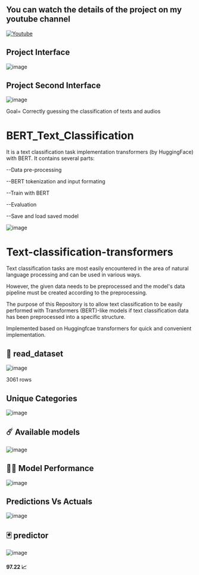 

## You can watch the details of the project on my youtube channel

[<img alt="Youtube" src="https://img.shields.io/badge/Youtube%20-%23FF0000.svg?&style=for-the-badge&logo=YouTube&logoColor=white"/>](https://www.youtube.com/watch?v=26PhT9U9_XE&t)

## Project Interface

![image](https://user-images.githubusercontent.com/75432070/116761292-e2c1ec80-aa1f-11eb-89ff-10562c286fa2.png)

## Project Second Interface

![image](https://user-images.githubusercontent.com/75432070/121816493-aa4f3880-cc84-11eb-80f2-51e541e7aade.png)



Goal= Correctly guessing the classification of texts and audios


# BERT_Text_Classification

It is a text classification task implementation transformers (by HuggingFace) with BERT. It contains several parts:

--Data pre-processing

--BERT tokenization and input formating

--Train with BERT

--Evaluation

--Save and load saved model

![image](https://user-images.githubusercontent.com/75432070/116165676-070e8800-a705-11eb-8d51-4c5b0f6529ae.png)

# Text-classification-transformers

Text classification tasks are most easily encountered in the area of natural language processing and can be used in various ways.

However, the given data needs to be preprocessed and the model's data pipeline must be created according to the preprocessing.

The purpose of this Repository is to allow text classification to be easily performed with Transformers (BERT)-like models if text classification data has been preprocessed into a specific structure.

Implemented based on Huggingfcae transformers for quick and convenient implementation.


## 📝 read_dataset

![image](https://user-images.githubusercontent.com/75432070/116162577-c27fee00-a6fe-11eb-8d7a-794bafd05e29.png)

3061 rows

## Unique Categories

![image](https://user-images.githubusercontent.com/75432070/116162741-138fe200-a6ff-11eb-8e6a-4ace3b632146.png)

## ☄️ Available models

![image](https://user-images.githubusercontent.com/75432070/116162874-52259c80-a6ff-11eb-9a94-4fd392991ceb.png)

## 🏴‍☠️ Model Performance

![image](https://user-images.githubusercontent.com/75432070/116163079-bcd6d800-a6ff-11eb-8ba8-a7af66cfebb1.png)


## Predictions Vs Actuals

![image](https://user-images.githubusercontent.com/75432070/116162959-7d0ff080-a6ff-11eb-9ee4-433344f62ccc.png)

## 🃏 predictor

![image](https://user-images.githubusercontent.com/75432070/116163105-cd874e00-a6ff-11eb-8328-ef899be3175c.png)
#### 97.22 📈 









